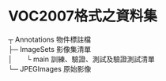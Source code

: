 # VOC2007格式之資料集

┬ Annotations  物件標註檔  
├─ ImageSets  影像集清單  
│　　└ main 訓練、驗證、測試及驗證測試清單  
└─ JPEGImages 原始影像  
